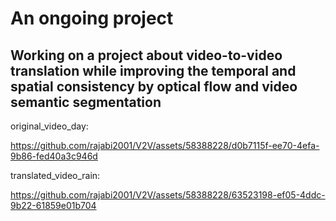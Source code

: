 # An ongoing project

## Working on a project about video-to-video translation while improving the temporal and spatial consistency by optical flow and video semantic segmentation

original_video_day:



https://github.com/rajabi2001/V2V/assets/58388228/d0b7115f-ee70-4efa-9b86-fed40a3c946d


translated_video_rain:


https://github.com/rajabi2001/V2V/assets/58388228/63523198-ef05-4ddc-9b22-61859e01b704

